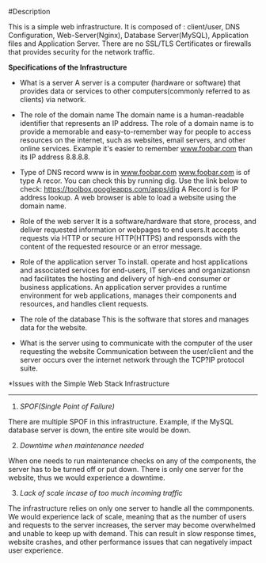 #Description

This is a simple web infrastructure. It is composed of : client/user, DNS Configuration, Web-Server(Nginx), Database Server(MySQL), Application files and Application Server.
There are no SSL/TLS Certificates or firewalls that provides security for the network traffic.

**Specifications of the Infrastructure**

- What is a server
A server is a computer (hardware or software) that provides data or services to other computers(commonly referred to as clients) via network.

- The role of the domain name
The domain name is a human-readable identifier that represents an IP address. 
The role of a domain name is to provide a memorable and easy-to-remember way for people to access resources on the internet, such as websites, email servers, and other online services.
Example it's easier to remember www.foobar.com than its IP address 8.8.8.8.

- Type of DNS record www is in www.foobar.com
www.foobar.com is of type A recor. You can check this by running dig.
Use the link below to check:
https://toolbox.googleapps.com/apps/dig
 A Record is for IP address lookup. A web browser is able to load a website using the domain name.

 - Role of the web server
It is a software/hardware that store, process, and deliver requested information or webpages to end users.It accepts requests via HTTP or secure HTTP(HTTPS) and responsds with the content of the requested resource or an error message.

- Role of the application server
To install. operate and host applications and associated services for end-users, IT services and organizationsn nad facilitates the hosting and delivery of high-end consumer or business applications.
An application server provides a runtime environment for web applications, manages their components and resources, and handles client requests.

- The role of the database
 This is the software that stores and manages data for the website.

- What is the server using to communicate with the computer of the user requesting the website
Communication between the user/client and the server occurs over the internet network through the TCP?IP protocol suite.


*Issues with the Simple Web Stack Infrastructure
_______________________________________________________________________________________________

1) *SPOF(Single Point of Failure)*

There are multiple SPOF in this infrastructure. Example, if the MySQL database server is down, the entire site would be down.

2) *Downtime when maintenance needed*

When one needs to run maintenance checks on any of the components, the server has to be turned off or put down. There is only one server for the website, thus we would experience a downtime.

3) *Lack of scale incase of too much incoming traffic*

The infrastructure relies on only one server to handle all the commponents. 
We would experience lack of scale, meaning that as the number of users and requests to the server increases, the server may become overwhelmed and unable to keep up with demand.
This can result in slow response times, website crashes, and other performance issues that can negatively impact user experience.
